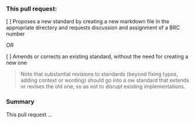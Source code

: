 ### This pull request:

[ ] Proposes a new standard by creating a new markdown file in the appropriate directory and requests discussion and assignment of a BRC number

*OR*

[ ] Amends or corrects an existing standard, without the need for creating a new one

> Note that substantial revisions to standards (beyond fixing typos, adding context or wording) should go into a nw standard that extends or revises the old one, so as not to disrupt existing implementations.

### Summary

This pull request ...
